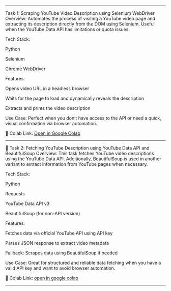 ________________________________________________________________________________________________

Task 1: Scraping YouTube Video Description using Selenium WebDriver
Overview:
Automates the process of visiting a YouTube video page and extracting its description directly from the DOM using Selenium. Useful when the YouTube Data API has limitations or quota issues.

Tech Stack:

Python

Selenium

Chrome WebDriver

Features:

Opens video URL in a headless browser

Waits for the page to load and dynamically reveals the description

Extracts and prints the video description

Use Case:
Perfect when you don’t have access to the API or need a quick, visual confirmation via browser automation.

📎 Colab Link: [Open in Google Colab](https://colab.research.google.com/drive/1lJ41WwzjxkzpaMKy_i5CD2PZqfobF6PY?usp=drive_link)

__________________________________________________________________________________________________


📌 Task 2: Fetching YouTube Description using YouTube Data API and BeautifulSoup
Overview:
This task fetches YouTube video descriptions using the YouTube Data API. Additionally, BeautifulSoup is used in another variant to extract information from YouTube pages when necessary.

Tech Stack:

Python

Requests

YouTube Data API v3

BeautifulSoup (for non-API version)

Features:

Fetches data via official YouTube API using API key

Parses JSON response to extract video metadata

Fallback: Scrapes data using BeautifulSoup if needed

Use Case:
Great for structured and reliable data fetching when you have a valid API key and want to avoid browser automation.

📎 Colab Link: [open in google colab](https://colab.research.google.com/drive/1wC2QaTxX3T2JR5eTcg0W2p1yLRuMGSAb?usp=drive_link)

__________________________________________________________________________________________________
